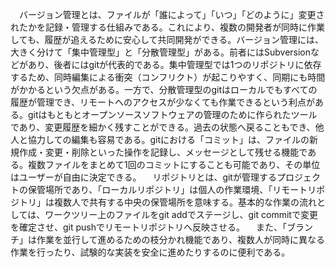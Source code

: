 　バージョン管理とは、ファイルが「誰によって」「いつ」「どのように」変更されたかを記録・管理する仕組みである。これにより、複数の開発者が同時に作業しても、履歴が追えるために安心して共同開発ができる。バージョン管理には、大きく分けて「集中管理型」と「分散管理型」がある。前者にはSubversionなどがあり、後者にはgitが代表的である。集中管理型では1つのリポジトリに依存するため、同時編集による衝突（コンフリクト）が起こりやすく、同期にも時間がかかるという欠点がある。一方で、分散管理型のgitはローカルでもすべての履歴が管理でき、リモートへのアクセスが少なくても作業できるという利点がある。gitはもともとオープンソースソフトウェアの管理のために作られたツールであり、変更履歴を細かく残すことができる。過去の状態へ戻ることもでき、他人と協力しての編集も容易である。gitにおける「コミット」は、ファイルの新規作成・変更・削除といった操作を記録し、メッセージとして残せる機能である。複数ファイルをまとめて1回のコミットにすることも可能であり、その単位はユーザーが自由に決定できる。
　リポジトリとは、gitが管理するプロジェクトの保管場所であり、「ローカルリポジトリ」は個人の作業環境、「リモートリポジトリ」は複数人で共有する中央の保管場所を意味する。基本的な作業の流れとしては、ワークツリー上のファイルをgit addでステージし、git commitで変更を確定させ、git pushでリモートリポジトリへ反映させる。
　また、「ブランチ」は作業を並行して進めるための枝分かれ機能であり、複数人が同時に異なる作業を行ったり、試験的な実装を安全に進めたりするのに便利である。

